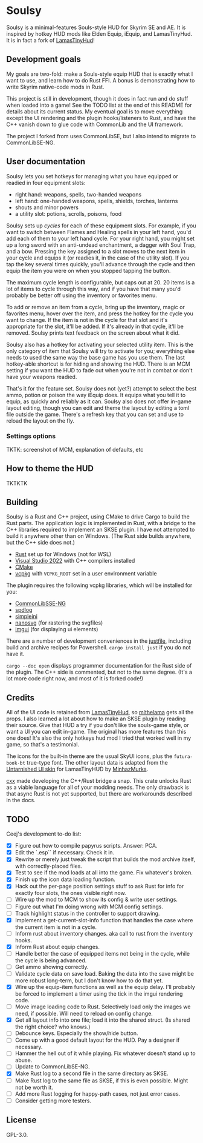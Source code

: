 # Soulsy

Soulsy is a minimal-features Souls-style HUD for Skyrim SE and AE. It is inspired by hotkey HUD mods like Elden Equip, iEquip, and LamasTinyHud. It is in fact a fork of [LamasTinyHud](https://github.com/mlthelama/LamasTinyHUD)!

## Development goals

My goals are two-fold: make a Souls-style equip HUD that is exactly what I want to use, and learn how to do Rust FFI. A bonus is demonstrating how to write Skyrim native-code mods in Rust.

This project is still in development, though it does in fact run and do stuff when loaded into a game! See the TODO list at the end of this README for details about its current status. My eventual goal is to move everything except the UI rendering and the plugin hooks/listeners to Rust, and have the C++ vanish down to glue code with CommonLib and the UI framework.

The project I forked from uses CommonLibSE, but I also intend to migrate to CommonLibSE-NG.

## User documentation

Soulsy lets you set hotkeys for managing what you have equipped or readied in four equipment slots:

- right hand: weapons, spells, two-handed weapons
- left hand: one-handed weapons, spells, shields, torches, lanterns
- shouts and minor powers
- a utility slot: potions, scrolls, poisons, food

Soulsy sets up _cycles_ for each of these equipment slots. For example, if you want to switch between Flames and Healing spells in your left hand, you'd add each of them to your left hand cycle. For your right hand, you might set up a long sword with an anti-undead enchantment, a dagger with Soul Trap, and a bow. Pressing the key assigned to a slot moves to the next item in your cycle and equips it (or readies it, in the case of the utility slot). If you tap the key several times quickly, you'll advance through the cycle and then equip the item you were on when you stopped tapping the button. 

The maximum cycle length is configurable, but caps out at 20. 20 items is a lot of items to cycle through this way, and if you have that many you'd probably be better off using the inventory or favorites menu.

To add or remove an item from a cycle, bring up the inventory, magic or favorites menu, hover over the item, and press the hotkey for the cycle you want to change. If the item is not in the cycle for that slot and it's appropriate for the slot, it'll be added. If it's already in that cycle, it'll be removed. Soulsy prints text feedback on the screen about what it did.

Soulsy also has a hotkey for activating your selected utility item. This is the only category of item that Soulsy will try to activate for you; everything else needs to used the same way the base game has you use them. The last hotkey-able shortcut is for hiding and showing the HUD. There is an MCM setting if you want the HUD to fade out when you're not in combat or don't have your weapons readied.

That's it for the feature set. Soulsy does not (yet?) attempt to select the best ammo, potion or poison the way iEquip does. It equips what you tell it to equip, as quickly and reliably as it can. Soulsy also does not offer in-game layout editing, though you can edit and theme the layout by editing a toml file outside the game. There's a refresh key that you can set and use to reload the layout on the fly.

### Settings options

TKTK: screenshot of MCM, explanation of defaults, etc

## How to theme the HUD

TKTKTK

## Building

Soulsy is a Rust and C++ project, using CMake to drive Cargo to build the Rust parts. The application logic is implemented in Rust, with a bridge to the C++ libraries required to implement an SKSE plugin. I have not attempted to build it anywhere other than on Windows. (The Rust side builds anywhere, but the C++ side does not.)

- [Rust](https://rustup.rs) set up for Windows (not for WSL)
- [Visual Studio 2022](https://visualstudio.microsoft.com) with C++ compilers installed
- [CMake](https://cmake.org)
- [vcpkg](https://github.com/microsoft/vcpkg) with `VCPKG_ROOT` set in a user environment variable

The plugin requires the following vcpkg libraries, which will be installed for you:

- [CommonLibSSE-NG](https://github.com/CharmedBaryon/CommonLibSSE-NG)
- [spdlog](https://github.com/gabime/spdlog)
- [simpleini](https://github.com/brofield/simpleini)
- [nanosvg](https://github.com/memononen/nanosvg) (for rastering the svgfiles)
- [imgui](https://github.com/ocornut/imgui) (for displaying ui elements)

There are a number of development conveniences in the [justfile](https://just.systems), including build and archive recipes for Powershell. `cargo install just` if you do not have it.

`cargo --doc open` displays programmer documentation for the Rust side of the plugin. The C++ side is commented, but not to the same degree. (It's a lot more code right now, and most of it is forked code!)

## Credits

All of the UI code is retained from [LamasTinyHud](https://www.nexusmods.com/skyrimspecialedition/mods/82545), so [mlthelama](https://github.com/mlthelama) gets all the props. I also learned a lot about how to make an SKSE plugin by reading their source. Give that HUD a try if you don't like the souls-game style, or want a UI you can edit in-game. The original has more features than this one does! It's also the only hotkeys hud mod I tried that worked well in my game, so that's a testimonial.

The icons for the built-in theme are the usual SkyUI icons, plus the `futura-book-bt` true-type font. The other layout data is adapted from the [Untarnished UI skin](https://www.nexusmods.com/skyrimspecialedition/mods/82545) for LamasTinyHUD by [MinhazMurks](https://www.nexusmods.com/skyrimspecialedition/users/26341279).

[cxx](https://cxx.rs/) made developing the C++/Rust bridge a snap. This crate unlocks Rust as a viable language for all of your modding needs. The only drawback is that async Rust is not yet supported, but there are workarounds described in the docs.

## TODO

Ceej's development to-do list:

- [x] Figure out how to compile papyrus scripts. Answer: PCA.
- [x] Edit the `.esp`` if necessary. Check it in.
- [x] Rewrite or merely just tweak the script that builds the mod archive itself, with correctly-placed files.
- [x] Test to see if the mod loads at all into the game. Fix whatever's broken.
- [x] Finish up the icon data loading function. 
- [x] Hack out the per-page position settings stuff to ask Rust for info for exactly four slots, the ones visible right now.
- [ ] Wire up the mod to MCM to show its config & write user settings.
- [ ] Figure out what I'm doing wrong with MCM config settings.
- [ ] Track highlight status in the controller to support drawing.
- [x] Implement a get-current-slot-info function that handles the case where the current item is not in a cycle.
- [ ] Inform rust about inventory changes. aka call to rust from the inventory hooks.
- [x] Inform Rust about equip changes.
- [ ] Handle better the case of equipped items not being in the cycle, while the cycle is being advanced.
- [ ] Get ammo showing correctly.
- [ ] Validate cycle data on save load. Baking the data into the save might be more robust long-term, but I don't know how to do that yet.
- [x] Wire up the equip-item functions as well as the equip delay. I'll probably be forced to implement a timer using the tick in the imgui rendering code.
- [ ] Move image loading code to Rust. Selectively load only the images we need, if possible. Will need to reload on config change.
- [x] Get all layout info into one file; load it into the shared struct. (Is shared the right choice? who knows.)
- [ ] Debounce keys. Especially the show/hide button.
- [ ] Come up with a good default layout for the HUD. Pay a designer if necessary.
- [ ] Hammer the hell out of it while playing. Fix whatever doesn't stand up to abuse.
- [ ] Update to CommonLibSE-NG.
- [x] Make Rust log to a second file in the same directory as SKSE.
- [ ] Make Rust log to the same file as SKSE, if this is even possible. Might not be worth it.
- [ ] Add more Rust logging for happy-path cases, not just error cases.
- [ ] Consider getting more testers.

## License

GPL-3.0.

